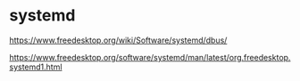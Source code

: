 # systemd

<https://www.freedesktop.org/wiki/Software/systemd/dbus/>

<https://www.freedesktop.org/software/systemd/man/latest/org.freedesktop.systemd1.html>
